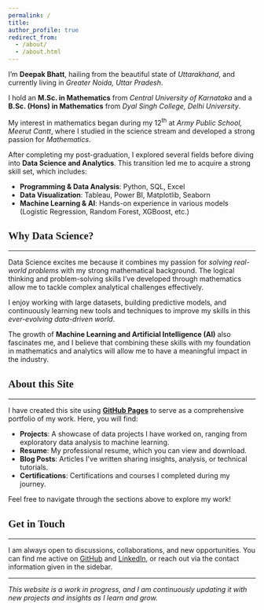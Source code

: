 ```yaml
---
permalink: /
title: 
author_profile: true
redirect_from: 
  - /about/
  - /about.html
---
```


I’m **Deepak Bhatt**, hailing from the beautiful state of *Uttarakhand*, and currently living in *Greater Noida, Uttar Pradesh*.

I hold an **M.Sc. in Mathematics** from *Central University of Karnataka* and a **B.Sc. (Hons) in Mathematics** from *Dyal Singh College, Delhi University*.

My interest in mathematics began during my 12<sup>th</sup> at *Army Public School, Meerut Cantt*, where I studied in the science stream and developed a strong passion for *Mathematics*.

After completing my post-graduation, I explored several fields before diving into **Data Science and Analytics**. This transition led me to acquire a strong skill set, which includes:

- **Programming & Data Analysis**: Python, SQL, Excel
- **Data Visualization**: Tableau, Power BI, Matplotlib, Seaborn
- **Machine Learning & AI**: Hands-on experience in various models (Logistic Regression, Random Forest, XGBoost, etc.)

## <span style = "font-family: Georgia;"> Why Data Science? </span>

----

Data Science excites me because it combines my passion for *solving real-world problems* with my strong mathematical background. The logical thinking and problem-solving skills I’ve developed through mathematics allow me to tackle complex analytical challenges effectively.

I enjoy working with large datasets, building predictive models, and continuously learning new tools and techniques to improve my skills in this *ever-evolving data-driven world*.

The growth of **Machine Learning and Artificial Intelligence (AI)** also fascinates me, and I believe that combining these skills with my foundation in mathematics and analytics will allow me to have a meaningful impact in the industry.

## <span style = "font-family: Georgia;"> About this Site </span>

----

I have created this site using [**GitHub Pages**](https://github.com/academicpages/academicpages.github.io) to serve as a comprehensive portfolio of my work. Here, you will find:

- **Projects**: A showcase of data projects I have worked on, ranging from exploratory data analysis to machine learning.
- **Resume**: My professional resume, which you can view and download.
- **Blog Posts**: Articles I've written sharing insights, analysis, or technical tutorials.
- **Certifications**: Certifications and courses I completed during my journey.

Feel free to navigate through the sections above to explore my work!

## <span style = "font-family: Georgia;"> Get in Touch </span>

----

I am always open to discussions, collaborations, and new opportunities. You can find me active on [GitHub](https://github.com/Deepubhatt) and [LinkedIn](https://www.linkedin.com/in/deepakbhatt17/), or reach out via the contact information given in the sidebar.

---

_This website is a work in progress, and I am continuously updating it with new projects and insights as I learn and grow._
